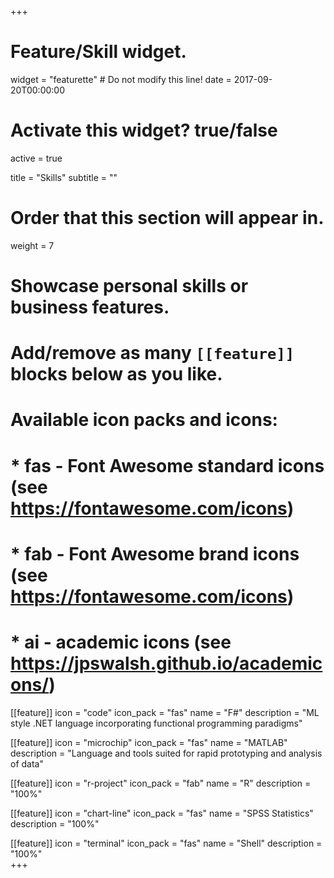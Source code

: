 +++
# Feature/Skill widget.
widget = "featurette"  # Do not modify this line!
date = 2017-09-20T00:00:00

# Activate this widget? true/false
active = true

title = "Skills"
subtitle = ""

# Order that this section will appear in.
weight = 7

# Showcase personal skills or business features.
# 
# Add/remove as many `[[feature]]` blocks below as you like.
# 
# Available icon packs and icons:
# * fas - Font Awesome standard icons (see https://fontawesome.com/icons)
# * fab - Font Awesome brand icons (see https://fontawesome.com/icons)
# * ai - academic icons (see https://jpswalsh.github.io/academicons/)

[[feature]]
  icon = "code"
  icon_pack = "fas"
  name = "F#"
  description = "ML style .NET language incorporating functional programming paradigms"

[[feature]]
  icon = "microchip"
  icon_pack = "fas"
  name = "MATLAB"
  description = "Language and tools suited for rapid prototyping and analysis of data"

[[feature]]
  icon = "r-project"
  icon_pack = "fab"
  name = "R"
  description = "100%"
  
[[feature]]
  icon = "chart-line"
  icon_pack = "fas"
  name = "SPSS Statistics"
  description = "100%"  

[[feature]]
  icon = "terminal"
  icon_pack = "fas"
  name = "Shell"
  description = "100%"  
+++
